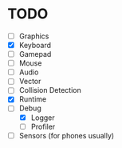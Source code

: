 # TODO

-   [ ] Graphics
-   [x] Keyboard
-   [ ] Gamepad
-   [ ] Mouse
-   [ ] Audio
-   [ ] Vector
-   [ ] Collision Detection
-   [x] Runtime
-   [ ] Debug
    -   [x] Logger
    -   [ ] Profiler
-   [ ] Sensors (for phones usually)
